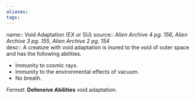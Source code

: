 ```yaml
---
aliases: 
tags: 
---
```


name:: Void Adaptation (EX or SU)
source:: _Alien Archive 4 pg. 156_, _Alien Archive 3 pg. 155_, _Alien Archive 2 pg. 154_  
desc:: A creature with void adaptation is inured to the void of outer space and has the following abilities.

-   Immunity to cosmic rays.
-   Immunity to the environmental effects of vacuum.
-   No breath.

_Format_: **Defensive Abilities** void adaptation.

